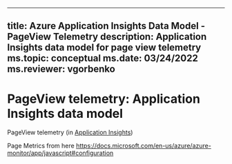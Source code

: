 
---
title: Azure Application Insights Data Model - PageView Telemetry
description: Application Insights data model for page view telemetry
ms.topic: conceptual
ms.date: 03/24/2022
ms.reviewer: vgorbenko
---

# PageView telemetry: Application Insights data model

PageView telemetry (in [Application Insights](./app-insights-overview.md))

Page Metrics from here https://docs.microsoft.com/en-us/azure/azure-monitor/app/javascript#configuration
